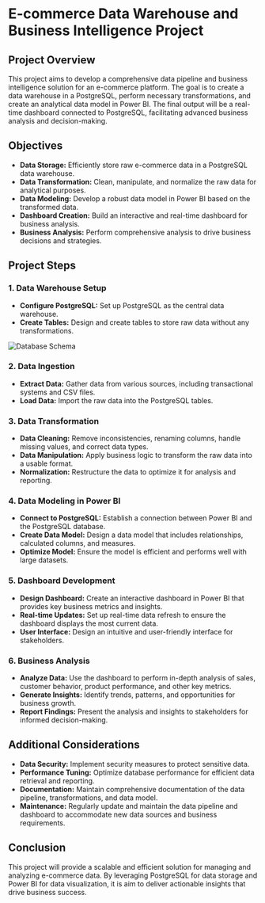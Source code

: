 # E-commerce Data Warehouse and Business Intelligence Project

## Project Overview

This project aims to develop a comprehensive data pipeline and business intelligence solution for an e-commerce platform. The goal is to create a  data warehouse in a PostgreSQL, perform necessary transformations, and create an analytical data model in Power BI. 
The final output will be a real-time dashboard connected to PostgreSQL, facilitating advanced business analysis and decision-making.

## Objectives

- **Data Storage:** Efficiently store raw e-commerce data in a PostgreSQL data warehouse.
- **Data Transformation:** Clean, manipulate, and normalize the raw data for analytical purposes.
- **Data Modeling:** Develop a robust data model in Power BI based on the transformed data.
- **Dashboard Creation:** Build an interactive and real-time dashboard for business analysis.
- **Business Analysis:** Perform comprehensive analysis to drive business decisions and strategies.

## Project Steps

### 1. Data Warehouse Setup
- **Configure PostgreSQL:** Set up PostgreSQL as the central data warehouse.
- **Create Tables:** Design and create tables to store raw data without any transformations.

![Database Schema](https://drive.google.com/file/d/1A1sRVptX0-7vxtkiQsEMMCf1dh0CpKws/view?usp=drive_link)

### 2. Data Ingestion
- **Extract Data:** Gather data from various sources, including transactional systems and CSV files.
- **Load Data:** Import the raw data into the PostgreSQL tables.

### 3. Data Transformation
- **Data Cleaning:** Remove inconsistencies, renaming columns, handle missing values, and correct data types.
- **Data Manipulation:** Apply business logic to transform the raw data into a usable format.
- **Normalization:** Restructure the data to optimize it for analysis and reporting.

### 4. Data Modeling in Power BI
- **Connect to PostgreSQL:** Establish a connection between Power BI and the PostgreSQL database.
- **Create Data Model:** Design a data model that includes relationships, calculated columns, and measures.
- **Optimize Model:** Ensure the model is efficient and performs well with large datasets.

### 5. Dashboard Development
- **Design Dashboard:** Create an interactive dashboard in Power BI that provides key business metrics and insights.
- **Real-time Updates:** Set up real-time data refresh to ensure the dashboard displays the most current data.
- **User Interface:** Design an intuitive and user-friendly interface for stakeholders.

### 6. Business Analysis
- **Analyze Data:** Use the dashboard to perform in-depth analysis of sales, customer behavior, product performance, and other key metrics.
- **Generate Insights:** Identify trends, patterns, and opportunities for business growth.
- **Report Findings:** Present the analysis and insights to stakeholders for informed decision-making.

## Additional Considerations

- **Data Security:** Implement security measures to protect sensitive data.
- **Performance Tuning:** Optimize database performance for efficient data retrieval and reporting.
- **Documentation:** Maintain comprehensive documentation of the data pipeline, transformations, and data model.
- **Maintenance:** Regularly update and maintain the data pipeline and dashboard to accommodate new data sources and business requirements.

## Conclusion

This project will provide a scalable and efficient solution for managing and analyzing e-commerce data. By leveraging PostgreSQL for data storage and Power BI for data visualization, it is aim to deliver actionable insights that drive business success.


### 

